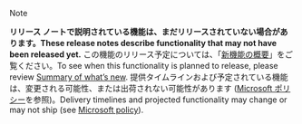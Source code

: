  > [!NOTE]
 >  <span data-ttu-id="021bd-101">**リリース ノートで説明されている機能は、まだリリースされていない場合があります。**</span><span class="sxs-lookup"><span data-stu-id="021bd-101">**These release notes describe functionality that may not have been released yet.**</span></span>
<span data-ttu-id="021bd-102">この機能のリリース予定については、「[新機能の概要](/business-applications-release-notes/April18/voice-of-customer/whats-new-voice-customer)」をご覧ください。</span><span class="sxs-lookup"><span data-stu-id="021bd-102">To see when this functionality is planned to release, please review [Summary of what’s new](/business-applications-release-notes/April18/voice-of-customer/whats-new-voice-customer).</span></span> <span data-ttu-id="021bd-103">提供タイムラインおよび予定されている機能は、変更される可能性、または出荷されない可能性があります ([Microsoft ポリシー](https://go.microsoft.com/fwlink/p/?linkid=2007332)を参照)。</span><span class="sxs-lookup"><span data-stu-id="021bd-103">Delivery timelines and projected functionality may change or may not ship (see [Microsoft policy](https://go.microsoft.com/fwlink/p/?linkid=2007332)).</span></span>
